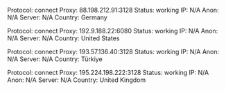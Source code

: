 Protocol: connect
Proxy: 88.198.212.91:3128
Status: working
IP: N/A
Anon: N/A
Server: N/A
Country: Germany

Protocol: connect
Proxy: 192.9.188.22:6080
Status: working
IP: N/A
Anon: N/A
Server: N/A
Country: United States

Protocol: connect
Proxy: 193.57.136.40:3128
Status: working
IP: N/A
Anon: N/A
Server: N/A
Country: Türkiye

Protocol: connect
Proxy: 195.224.198.222:3128
Status: working
IP: N/A
Anon: N/A
Server: N/A
Country: United Kingdom

